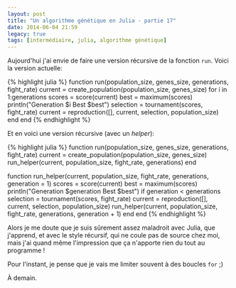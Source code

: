 ```yaml
---
layout: post
title: "Un algorithme génétique en Julia - partie 17"
date: 2014-06-04 21:59
legacy: true
tags: [intermédiaire, julia, algorithme génétique]
---
```




Aujourd'hui j'ai envie de faire une version récursive de la fonction
`run`. Voici la version actuelle:

{% highlight julia %}
function run(population_size, genes_size, generations, fight_rate)
  current = create_population(population_size, genes_size)
  for i in 1:generations
    scores = score(current)
    best = maximum(scores)
    println("Generation $i Best $best")
    selection = tournament(scores, fight_rate)
    current = reproduction([], current, selection, population_size)
  end
end
{% endhighlight %}

<!-- more -->

Et en voici une version récursive (avec un *helper*):

{% highlight julia %}
function run(population_size, genes_size, generations, fight_rate)
  current = create_population(population_size, genes_size)
  run_helper(current, population_size, fight_rate, generations)
end

function run_helper(current, population_size, fight_rate, generations,
                    generation = 1)
  scores = score(current)
  best = maximum(scores)
  println("Generation $generation Best $best")
  if generation < generations
    selection = tournament(scores, fight_rate)
    current = reproduction([], current, selection, population_size)
    run_helper(current, population_size, fight_rate, generations, generation + 1)
  end
end
{% endhighlight %}

Alors je me doute que je suis sûrement assez maladroit avec Julia, que
j'apprend, et avec le style récursif, qui ne coule pas de source chez moi,
mais j'ai quand même l'impression que ça n'apporte rien du tout au
programme !

Pour l'instant, je pense que je vais me limiter souvent à des boucles
`for` ;)



À demain.


